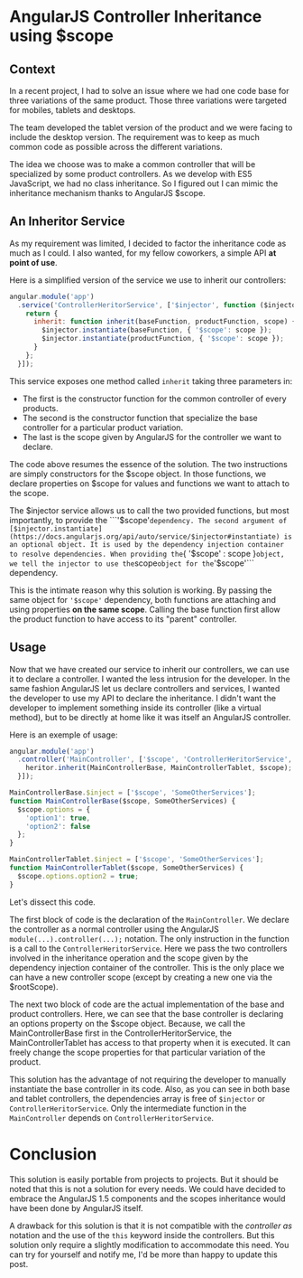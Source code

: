 # AngularJS Controller Inheritance using $scope


## Context

In a recent project, I had to solve an issue where we had one code base for three variations of the same product.
Those three variations were targeted for mobiles, tablets and desktops.

The team developed the tablet version of the product and we were facing to include the desktop version.
The requirement was to keep as much common code as possible across the different variations.

The idea we choose was to make a common controller that will be specialized by some product controllers.
As we develop with ES5 JavaScript, we had no class inheritance.
So I figured out I can mimic the inheritance mechanism thanks to AngularJS $scope.


## An Inheritor Service

As my requirement was limited, I decided to factor the inheritance code as much as I could.
I also wanted, for my fellow coworkers, a simple API **at point of use**.

Here is a simplified version of the service we use to inherit our controllers:

``` js
angular.module('app')
  .service('ControllerHeritorService', ['$injector', function ($injector) {
    return {
      inherit: function inherit(baseFunction, productFunction, scope) {
        $injector.instantiate(baseFunction, { '$scope': scope });
        $injector.instantiate(productFunction, { '$scope': scope });
      }
    };
  }]);
```

This service exposes one method called ```inherit``` taking three parameters in:

- The first is the constructor function for the common controller of every products.
- The second is the constructor function that specialize the base controller for a particular product variation.
- The last is the scope given by AngularJS for the controller we want to declare.

The code above resumes the essence of the solution.
The two instructions are simply constructors for the $scope object.
In those functions, we declare properties on $scope for values and functions we want to attach to the scope.

The $injector service allows us to call the two provided functions, but most importantly, to provide the ```'$scope'``` dependency.
The second argument of [$injector.instantiate](https://docs.angularjs.org/api/auto/service/$injector#instantiate) is an optional object.
It is used by the dependency injection container to resolve dependencies.
When providing the ```{ '$scope' : scope }``` object, we tell the injector to use the ```scope``` object for the ```'$scope'``` dependency.

This is the intimate reason why this solution is working.
By passing the same object for ```'$scope'``` dependency, both functions are attaching and using properties **on the same scope**.
Calling the base function first allow the product function to have access to its "parent" controller.


## Usage

Now that we have created our service to inherit our controllers, we can use it to declare a controller.
I wanted the less intrusion for the developer.
In the same fashion AngularJS let us declare controllers and services,
I wanted the developer to use my API to declare the inheritance.
I didn't want the developer to implement something inside its controller (like a virtual method),
but to be directly at home like it was itself an AngularJS controller.

Here is an exemple of usage:

``` js
angular.module('app')
  .controller('MainController', ['$scope', 'ControllerHeritorService', function ($scope, heritor) {
    heritor.inherit(MainControllerBase, MainControllerTablet, $scope);
  }]);

MainControllerBase.$inject = ['$scope', 'SomeOtherServices'];
function MainControllerBase($scope, SomeOtherServices) {
  $scope.options = {
    'option1': true,
    'option2': false
  };
}

MainControllerTablet.$inject = ['$scope', 'SomeOtherServices'];
function MainControllerTablet($scope, SomeOtherServices) {
  $scope.options.option2 = true;
}
```

Let's dissect this code.

The first block of code is the declaration of the ```MainController```.
We declare the controller as a normal controller using the AngularJS ```module(...).controller(...);``` notation.
The only instruction in the function is a call to the ```ControllerHeritorService```.
Here we pass the two controllers involved in the inheritance operation and the scope given by the dependency injection container of the controller.
This is the only place we can have a new controller scope (except by creating a new one via the $rootScope).

The next two block of code are the actual implementation of the base and product controllers.
Here, we can see that the base controller is declaring an options property on the $scope object.
Because, we call the MainControllerBase first in the ControllerHeritorService, the MainControllerTablet has access to that property when it is executed.
It can freely change the scope properties for that particular variation of the product.

This solution has the advantage of not requiring the developer to manually instantiate the base controller in its code.
Also, as you can see in both base and tablet controllers, the dependencies array is free of ```$injector``` or ```ControllerHeritorService```.
Only the intermediate function in the ```MainController``` depends on ```ControllerHeritorService```.


# Conclusion

This solution is easily portable from projects to projects.
But it should be noted that this is not a solution for every needs.
We could have decided to embrace the AngularJS 1.5 components and the scopes inheritance would have been done by AngularJS itself.

A drawback for this solution is that it is not compatible with the _controller as_ notation and the use of the ```this``` keyword inside the controllers.
But this solution only require a slightly modification to accommodate this need.
You can try for yourself and notify me, I'd be more than happy to update this post.
